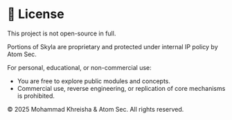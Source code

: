 # 🧾 License

This project is not open-source in full.

Portions of Skyla are proprietary and protected under internal IP policy by Atom Sec.

For personal, educational, or non-commercial use:
- You are free to explore public modules and concepts.
- Commercial use, reverse engineering, or replication of core mechanisms is prohibited.

© 2025 Mohammad Khreisha & Atom Sec. All rights reserved.

